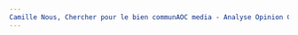 ```yaml
---
Camille Nous, Chercher pour le bien communAOC media - Analyse Opinion Critique, 2021, p.. URL: zotero://select/items/@NousChercherpourbien2021
---
```


